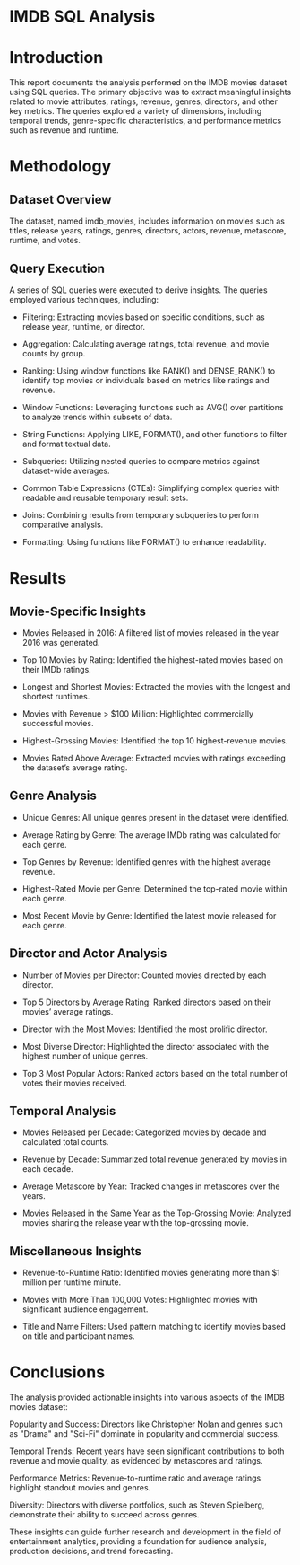 # **IMDB SQL Analysis**

# **Introduction**

This report documents the analysis performed on the IMDB movies dataset using SQL queries. The primary objective was to extract meaningful insights related to movie attributes, ratings, revenue, genres, directors, and other key metrics. The queries explored a variety of dimensions, including temporal trends, genre-specific characteristics, and performance metrics such as revenue and runtime.

# **Methodology**

## **Dataset Overview**

The dataset, named imdb_movies, includes information on movies such as titles, release years, ratings, genres, directors, actors, revenue, metascore, runtime, and votes.

## **Query Execution**

A series of SQL queries were executed to derive insights. The queries employed various techniques, including:

* Filtering: Extracting movies based on specific conditions, such as release year, runtime, or director.

* Aggregation: Calculating average ratings, total revenue, and movie counts by group.

* Ranking: Using window functions like RANK() and DENSE_RANK() to identify top movies or individuals based on metrics like ratings      and revenue.

* Window Functions: Leveraging functions such as AVG() over partitions to analyze trends within subsets of data.

* String Functions: Applying LIKE, FORMAT(), and other functions to filter and format textual data.

* Subqueries: Utilizing nested queries to compare metrics against dataset-wide averages.

* Common Table Expressions (CTEs): Simplifying complex queries with readable and reusable temporary result sets.

* Joins: Combining results from temporary subqueries to perform comparative analysis.

* Formatting: Using functions like FORMAT() to enhance readability.

# **Results**

## **Movie-Specific Insights**

* Movies Released in 2016: A filtered list of movies released in the year 2016 was generated.

* Top 10 Movies by Rating: Identified the highest-rated movies based on their IMDb ratings.

* Longest and Shortest Movies: Extracted the movies with the longest and shortest runtimes.

* Movies with Revenue > $100 Million: Highlighted commercially successful movies.

* Highest-Grossing Movies: Identified the top 10 highest-revenue movies.

* Movies Rated Above Average: Extracted movies with ratings exceeding the dataset’s average rating.

## **Genre Analysis**

* Unique Genres: All unique genres present in the dataset were identified.

* Average Rating by Genre: The average IMDb rating was calculated for each genre.

* Top Genres by Revenue: Identified genres with the highest average revenue.

* Highest-Rated Movie per Genre: Determined the top-rated movie within each genre.

* Most Recent Movie by Genre: Identified the latest movie released for each genre.

## **Director and Actor Analysis**

* Number of Movies per Director: Counted movies directed by each director.

* Top 5 Directors by Average Rating: Ranked directors based on their movies’ average ratings.

* Director with the Most Movies: Identified the most prolific director.

* Most Diverse Director: Highlighted the director associated with the highest number of unique genres.

* Top 3 Most Popular Actors: Ranked actors based on the total number of votes their movies received.

## **Temporal Analysis**

* Movies Released per Decade: Categorized movies by decade and calculated total counts.

* Revenue by Decade: Summarized total revenue generated by movies in each decade.

* Average Metascore by Year: Tracked changes in metascores over the years.

* Movies Released in the Same Year as the Top-Grossing Movie: Analyzed movies sharing the release year with the top-grossing movie.

## **Miscellaneous Insights**

* Revenue-to-Runtime Ratio: Identified movies generating more than $1 million per runtime minute.

* Movies with More Than 100,000 Votes: Highlighted movies with significant audience engagement.

* Title and Name Filters: Used pattern matching to identify movies based on title and participant names.

# **Conclusions**

The analysis provided actionable insights into various aspects of the IMDB movies dataset:

Popularity and Success: Directors like Christopher Nolan and genres such as "Drama" and "Sci-Fi" dominate in popularity and commercial success.

Temporal Trends: Recent years have seen significant contributions to both revenue and movie quality, as evidenced by metascores and ratings.

Performance Metrics: Revenue-to-runtime ratio and average ratings highlight standout movies and genres.

Diversity: Directors with diverse portfolios, such as Steven Spielberg, demonstrate their ability to succeed across genres.

These insights can guide further research and development in the field of entertainment analytics, providing a foundation for audience analysis, production decisions, and trend forecasting.


